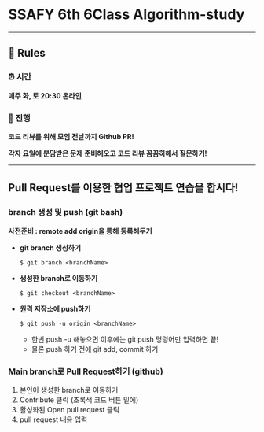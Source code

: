 # SSAFY 6th 6Class Algorithm-study
---
## 🤙 Rules
### ⏰ 시간

**매주 화, 토 20:30 온라인**

### 📝 진행

**코드 리뷰를 위해 모임 전날까지 Github PR!**

**각자 요일에 분담받은 문제 준비해오고 코드 리뷰 꼼꼼히해서 질문하기!**

---

## Pull Request를 이용한 협업 프로젝트 연습을 합시다!
### branch 생성 및 push (git bash)

**사전준비 : remote add origin을 통해 등록해두기**

- **git branch 생성하기**

  ```git
  $ git branch <branchName>
  ```

- **생성한 branch로 이동하기**

  ```git
  $ git checkout <branchName>
  ```

- **원격 저장소에 push하기**

  ```git
  $ git push -u origin <branchName>
  ```

  - 한번 push -u 해놓으면 이후에는 git push 명령어만 입력하면 끝!
  - 물론 push 하기 전에 git add, commit 하기

### Main branch로 Pull Request하기 (github)
1. 본인이 생성한 branch로 이동하기
2. Contribute 클릭 (초록색 코드 버튼 밑에)
3. 활성화된 Open pull request 클릭
4. pull request 내용 입력
